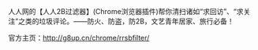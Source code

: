 人人网的【人人2B过滤器】(Chrome浏览器插件)帮你清扫诸如“求回访”、“求关注”之类的垃圾评论。——防火、防盗，防2B，文艺青年居家、旅行必备！

官方主页：http://g8up.cn/chrome/rrsbfilter/
